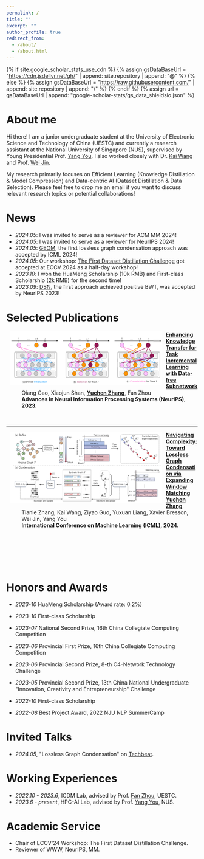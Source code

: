 ```yaml
---
permalink: /
title: ""
excerpt: ""
author_profile: true
redirect_from: 
  - /about/
  - /about.html
---
```


{% if site.google_scholar_stats_use_cdn %}
{% assign gsDataBaseUrl = "https://cdn.jsdelivr.net/gh/" | append: site.repository | append: "@" %}
{% else %}
{% assign gsDataBaseUrl = "https://raw.githubusercontent.com/" | append: site.repository | append: "/" %}
{% endif %}
{% assign url = gsDataBaseUrl | append: "google-scholar-stats/gs_data_shieldsio.json" %}

<span class='anchor' id='about-me'></span>

# About me

Hi there! I am a junior undergraduate student at the University of Electronic Science and Technology of China (UESTC) and currently a research assistant at the National University of Singapore (NUS), supervised by Young Presidential Prof. [Yang You](https://www.comp.nus.edu.sg/~youy/). I also worked closely with Dr. [Kai Wang](https://kaiwang960112.github.io/) and Prof. [Wei Jin](https://www.cs.emory.edu/~wjin30/).

My research primarily focuses on Efficient Learning (Knowledge Distillation & Model Compression) and Data-centric AI (Dataset Distillation & Data Selection). 
Please feel free to drop me an email if you want to discuss relevant research topics or potential collaborations!


# News
- *2024.05*: I was invited to serve as a reviewer for ACM MM 2024!
- *2024.05*: I was invited to serve as a reviewer for NeurIPS 2024!
- *2024.05*: [GEOM](https://arxiv.org/abs/2402.05011), the first lossless graph condensation approach was accepted by ICML 2024!
- *2024.05*: Our workshop: [The First Dataset Distillation Challenge](https://dd-challenge-main.vercel.app/) got accepted at ECCV 2024 as a half-day workshop!
- *2023.10*: I won the HuaMeng Scholarship (10k RMB) and First-class Scholarship (2k RMB) for the second time!
- *2023.09*: [DSN](https://proceedings.neurips.cc/paper_files/paper/2023/file/d7b3cef7c31b94a4a533db83d01a8882-Paper-Conference.pdf), the first approach achieved positive BWT, was accepted by NeurIPS 2023!


# Selected Publications 

<dl>
  <dt><img align="left" width="400"
hspace="10" wspace="20" src="../images/DSN.png">
</dt>
  <dd><a href="https://proceedings.neurips.cc/paper_files/paper/2023/file/d7b3cef7c31b94a4a533db83d01a8882-Paper-Conference.pdf">
    <strong>Enhancing Knowledge Transfer for Task Incremental Learning with Data-free Subnetwork
</strong></a></dd>
<dd>Qiang Gao, Xiaojun Shan, <strong><u>Yuchen Zhang</u></strong>, Fan Zhou</dd>
    <dd><strong> Advances in Neural Information Processing Systems (NeurIPS), 2023. </strong></dd>
</dl>

<br/>

---
<dl>
  <dt><img align="left" width="400"
hspace="10" wspace="20" src="../images/GEOM.png">
</dt>
  <dd><a href="https://arxiv.org/abs/2402.05011">
    <strong>Navigating Complexity: Toward Lossless Graph Condensation via Expanding Window Matching
</strong></a></dd>
<dd><strong><u>Yuchen Zhang</u></strong>, Tianle Zhang, Kai Wang, Ziyao Guo, Yuxuan Liang, Xavier Bresson, Wei Jin, Yang You</dd>
    <dd><strong>International Conference on Machine Learning (ICML), 2024.</strong></dd>
</dl>
    
<br/>
<br/>
<br/>
<br/>
<br/>


# Honors and Awards

- *2023-10* HuaMeng	Scholarship (Award rate: 0.2%) 

- *2023-10* First-class Scholarship

- *2023-07*  National Second Prize, 16th China	Collegiate Computing Competition

- *2023-06*  Provincial First Prize, 16th China Collegiate Computing Competition

- *2023-06*  Provincial Second Prize, 8-th C4-Network Technology Challenge

- *2023-05*  Provincial Second Prize, 13th China National Undergraduate "Innovation, Creativity and Entrepreneurship" Challenge

- *2022-10* First-class Scholarship 

- *2022-08* Best Project Award, 2022 NJU NLP SummerCamp


# Invited Talks
- *2024.05*, "Lossless Graph Condensation" on [Techbeat](https://www.techbeat.net/talk-info?id=873).

# Working Experiences
- *2022.10 - 2023.6*, ICDM Lab, advised by Prof. [Fan Zhou](https://scholar.google.com/citations?user=Ihj2Rw8AAAAJ&hl=zh-CN), UESTC.
- *2023.6 - present*, HPC-AI Lab, advised by Prof. [Yang You](https://www.comp.nus.edu.sg/~youy/), NUS.
  
# Academic Service
- Chair of ECCV'24 Workshop: The First Dataset Distillation Challenge.
- Reviewer of WWW, NeurIPS, MM.

